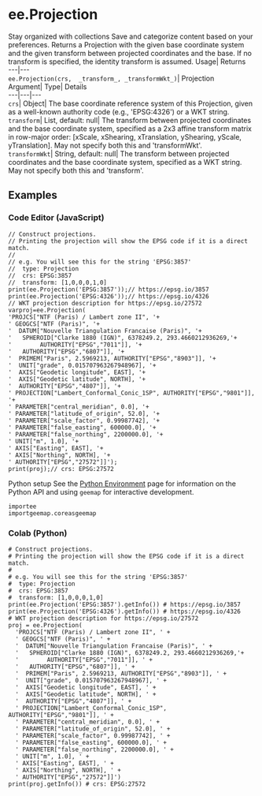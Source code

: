  
#  ee.Projection 
Stay organized with collections  Save and categorize content based on your preferences. 
Returns a Projection with the given base coordinate system and the given transform between projected coordinates and the base. If no transform is specified, the identity transform is assumed. Usage| Returns  
---|---  
`ee.Projection(crs,  _transform_, _transformWkt_)`| Projection  
Argument| Type| Details  
---|---|---  
`crs`| Object| The base coordinate reference system of this Projection, given as a well-known authority code (e.g., 'EPSG:4326') or a WKT string.  
`transform`| List, default: null| The transform between projected coordinates and the base coordinate system, specified as a 2x3 affine transform matrix in row-major order: [xScale, xShearing, xTranslation, yShearing, yScale, yTranslation]. May not specify both this and 'transformWkt'.  
`transformWkt`| String, default: null| The transform between projected coordinates and the base coordinate system, specified as a WKT string. May not specify both this and 'transform'.  
## Examples
### Code Editor (JavaScript)
```
// Construct projections.
// Printing the projection will show the EPSG code if it is a direct match.
//
// e.g. You will see this for the string 'EPSG:3857'
//  type: Projection
//  crs: EPSG:3857
//  transform: [1,0,0,0,1,0]
print(ee.Projection('EPSG:3857'));// https://epsg.io/3857
print(ee.Projection('EPSG:4326'));// https://epsg.io/4326
// WKT projection description for https://epsg.io/27572
varproj=ee.Projection(
'PROJCS["NTF (Paris) / Lambert zone II", '+
' GEOGCS["NTF (Paris)", '+
'  DATUM["Nouvelle Triangulation Francaise (Paris)", '+
'   SPHEROID["Clarke 1880 (IGN)", 6378249.2, 293.4660212936269,'+
'        AUTHORITY["EPSG","7011"]], '+
'   AUTHORITY["EPSG","6807"]], '+
'  PRIMEM["Paris", 2.5969213, AUTHORITY["EPSG","8903"]], '+
'  UNIT["grade", 0.015707963267948967], '+
'  AXIS["Geodetic longitude", EAST], '+
'  AXIS["Geodetic latitude", NORTH], '+
'  AUTHORITY["EPSG","4807"]], '+
' PROJECTION["Lambert_Conformal_Conic_1SP", AUTHORITY["EPSG","9801"]], '+
' PARAMETER["central_meridian", 0.0], '+
' PARAMETER["latitude_of_origin", 52.0], '+
' PARAMETER["scale_factor", 0.99987742], '+
' PARAMETER["false_easting", 600000.0], '+
' PARAMETER["false_northing", 2200000.0], '+
' UNIT["m", 1.0], '+
' AXIS["Easting", EAST], '+
' AXIS["Northing", NORTH], '+
' AUTHORITY["EPSG","27572"]]');
print(proj);// crs: EPSG:27572
```

Python setup
See the [ Python Environment](https://developers.google.com/earth-engine/guides/python_install) page for information on the Python API and using `geemap` for interactive development.
```
importee
importgeemap.coreasgeemap
```

### Colab (Python)
```
# Construct projections.
# Printing the projection will show the EPSG code if it is a direct match.
#
# e.g. You will see this for the string 'EPSG:3857'
#  type: Projection
#  crs: EPSG:3857
#  transform: [1,0,0,0,1,0]
print(ee.Projection('EPSG:3857').getInfo()) # https://epsg.io/3857
print(ee.Projection('EPSG:4326').getInfo()) # https://epsg.io/4326
# WKT projection description for https://epsg.io/27572
proj = ee.Projection(
  'PROJCS["NTF (Paris) / Lambert zone II", ' +
  ' GEOGCS["NTF (Paris)", ' +
  '  DATUM["Nouvelle Triangulation Francaise (Paris)", ' +
  '   SPHEROID["Clarke 1880 (IGN)", 6378249.2, 293.4660212936269,'+
  '        AUTHORITY["EPSG","7011"]], ' +
  '   AUTHORITY["EPSG","6807"]], ' +
  '  PRIMEM["Paris", 2.5969213, AUTHORITY["EPSG","8903"]], ' +
  '  UNIT["grade", 0.015707963267948967], ' +
  '  AXIS["Geodetic longitude", EAST], ' +
  '  AXIS["Geodetic latitude", NORTH], ' +
  '  AUTHORITY["EPSG","4807"]], ' +
  ' PROJECTION["Lambert_Conformal_Conic_1SP", AUTHORITY["EPSG","9801"]], ' +
  ' PARAMETER["central_meridian", 0.0], ' +
  ' PARAMETER["latitude_of_origin", 52.0], ' +
  ' PARAMETER["scale_factor", 0.99987742], ' +
  ' PARAMETER["false_easting", 600000.0], ' +
  ' PARAMETER["false_northing", 2200000.0], ' +
  ' UNIT["m", 1.0], ' +
  ' AXIS["Easting", EAST], ' +
  ' AXIS["Northing", NORTH], ' +
  ' AUTHORITY["EPSG","27572"]]')
print(proj.getInfo()) # crs: EPSG:27572
```

